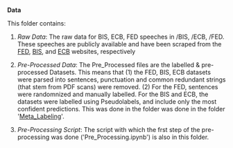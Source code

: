 **Data**

This folder contains: 
1. *Raw Data*: The raw data for BIS, ECB, FED speeches in /BIS, /ECB, /FED. These speeches are publicly available and have been scraped from the [FED](https://www.federalreserve.gov/newsevents/speeches.htm), [BIS](https://www.bis.org/cbspeeches/index.htm), and [ECB](https://www.ecb.europa.eu/press/key/html/index.en.html) websites, respectively

2. *Pre-Processed Data*: The Pre_Processed files are the labelled & pre-processed Datasets. This means that (1) the FED, BIS, ECB datasets were parsed into sentences,  punctuation and common redundant strings (that stem from PDF scans) were removed. (2) For the FED, sentences were randomnized and manually labelled. For the BIS and ECB, the datasets were labelled using Pseudolabels, and include only the most confident predictions. This was done in the folder was done in the folder '[Meta_Labeling](https://github.com/Moritz-Pfeifer/CentralBankRoBERTa/tree/main/Meta_labelling)'. 

3. *Pre-Processing Script*: The script with which the frst step of the pre-processing was done ('Pre_Processing.ipynb') is also in this folder. 
